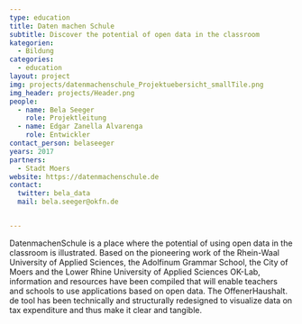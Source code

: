 ```yaml
---
type: education
title: Daten machen Schule
subtitle: Discover the potential of open data in the classroom 
kategorien:
  - Bildung
categories:
  - education
layout: project
img: projects/datenmachenschule_Projektuebersicht_smallTile.png
img_header: projects/Header.png
people:
  - name: Bela Seeger
    role: Projektleitung
  - name: Edgar Zanella Alvarenga
    role: Entwickler
contact_person: belaseeger
years: 2017
partners:
  - Stadt Moers
website: https://datenmachenschule.de
contact:
  twitter: bela_data
  mail: bela.seeger@okfn.de


---
```

DatenmachenSchule is a place where the potential of using open data in the classroom is illustrated. Based on the pioneering work of the Rhein-Waal University of Applied Sciences, the Adolfinum Grammar School, the City of Moers and the Lower Rhine University of Applied Sciences OK-Lab, information and resources have been compiled that will enable teachers and schools to use applications based on open data. The OffenerHaushalt. de tool has been technically and structurally redesigned to visualize data on tax expenditure and thus make it clear and tangible.

